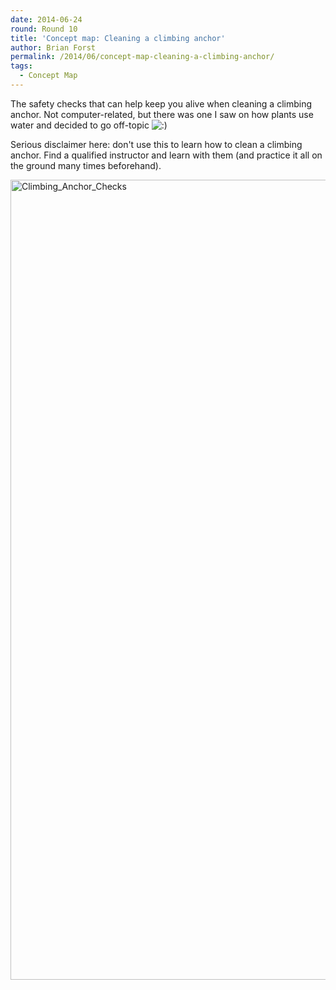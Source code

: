 ```yaml
---
date: 2014-06-24
round: Round 10
title: 'Concept map: Cleaning a climbing anchor'
author: Brian Forst
permalink: /2014/06/concept-map-cleaning-a-climbing-anchor/
tags:
  - Concept Map
---
```

The safety checks that can help keep you alive when cleaning a climbing anchor. Not computer-related, but there was one I saw on how plants use water and decided to go off-topic <img src="http://localhost:8080/wp-includes/images/smilies/icon_smile.gif" alt=":)" class="wp-smiley" />

Serious disclaimer here: don't use this to learn how to clean a climbing anchor. Find a qualified instructor and learn with them (and practice it all on the ground many times beforehand).

[<img class="alignnone size-full wp-image-7908" alt="Climbing_Anchor_Checks" src="http://files.software-carpentry.org/training-course/2014/06/Climbing_Anchor_Checks.jpg" width="1208" height="1280" />][1]

 [1]: http://files.software-carpentry.org/training-course/2014/06/Climbing_Anchor_Checks.jpg
